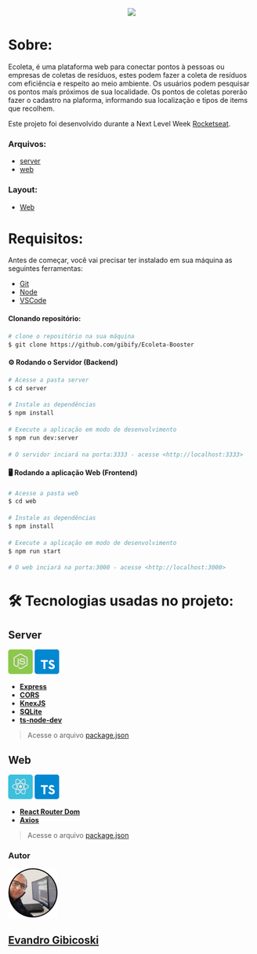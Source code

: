 <div align="center">
<img src="https://github.com/gibifyOfficial/Ecoleta-Booster--01/blob/master/server/public/assets/Capa.png" />
</div>

  # Sobre:
  Ecoleta, é uma plataforma web para conectar pontos à pessoas ou empresas de coletas de resíduos, estes podem fazer a coleta de resíduos com eficiência e respeito ao meio ambiente. Os usuários podem pesquisar os pontos maís próximos de sua localidade. Os pontos de coletas porerão fazer o cadastro na plaforma, informando sua localização e tipos de items que recolhem.
  
  
 Este projeto foi desenvolvido durante a Next Level Week [Rocketseat](https://rocketseat.com.br/).

 ### Arquivos:
* [server](https://github.com/gibify/Ecoleta-Booster/tree/master/server)
* [web](https://github.com/gibify/Ecoleta-Booster/tree/master/web)


 ### Layout:
 
 * [Web](https://www.figma.com/file/9TlOcj6l7D05fZhU12xWT3/Ecoleta-(Booster)?node-id=0%3A1)
 
 
 
 # Requisitos:

Antes de começar, você vai precisar ter instalado em sua máquina as seguintes ferramentas:
* [Git](https://git-scm.com) 
* [Node](https://nodejs.org/en/) 
* [VSCode](https://code.visualstudio.com/)


 #### Clonando repositório:

```bash
# clone o repositório na sua máquina
$ git clone https://github.com/gibify/Ecoleta-Booster
```

 #### ⚙️ Rodando o Servidor (Backend) 

```bash
# Acesse a pasta server
$ cd server

# Instale as dependências
$ npm install

# Execute a aplicação em modo de desenvolvimento
$ npm run dev:server 

# O servidor inciará na porta:3333 - acesse <http://localhost:3333> 
```


#### 🖥️ Rodando a aplicação Web (Frontend) 

```bash
# Acesse a pasta web
$ cd web

# Instale as dependências
$ npm install 

# Execute a aplicação em modo de desenvolvimento
$ npm run start 

# O web inciará na porta:3000 - acesse <http://localhost:3000>
```

 # 🛠 Tecnologias usadas no projeto:
 
## Server  
[![](https://github.com/gibify/Proffy/blob/master/Web/public/node%201.png)](https://nodejs.org/en/)   [![](https://github.com/gibify/Proffy/blob/master/Web/public/typescript%201.png)](https://www.typescriptlang.org/)

-   **[Express](https://expressjs.com/)**
-   **[CORS](https://expressjs.com/en/resources/middleware/cors.html)**
-   **[KnexJS](http://knexjs.org/)**
-   **[SQLite](https://github.com/mapbox/node-sqlite3)**
-   **[ts-node-dev](https://github.com/TypeStrong/ts-node)**

> Acesse o arquivo  [package.json](https://github.com/gibify/Ecoleta-Booster/blob/master/server/package.json)


## Web
[![](https://github.com/gibify/Proffy/blob/master/Web/public/reactjs%201.png)](https://reactjs.org/)    [![](https://github.com/gibify/Proffy/blob/master/Web/public/typescript%201.png)](https://www.typescriptlang.org/)

-   **[React Router Dom](https://github.com/ReactTraining/react-router/tree/master/packages/react-router-dom)**
-   **[Axios](https://www.npmjs.com/package/axios)**

> Acesse o arquivo  [package.json](https://github.com/gibify/Ecoleta-Booster/blob/master/web/package.json)


### Autor

![](https://github.com/gibify/Proffy/blob/master/Web/20200730_094509%5B1%5D%201.png)
## [Evandro Gibicoski](https://github.com/gibify)

